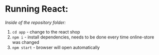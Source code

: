 # Running React:

*Inside of the repository folder:*
1. `cd app` - change to the react shop
2. `npm i` - install dependencies, needs to be done every time online-store was changed
3. `npm start` - browser will open automatically